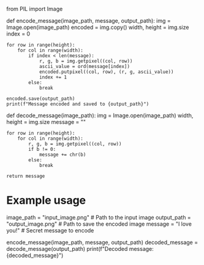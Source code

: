 from PIL import Image

def encode_message(image_path, message, output_path):
    img = Image.open(image_path)
    encoded = img.copy()
    width, height = img.size
    index = 0

    for row in range(height):
        for col in range(width):
            if index < len(message):
                r, g, b = img.getpixel((col, row))
                ascii_value = ord(message[index])
                encoded.putpixel((col, row), (r, g, ascii_value))
                index += 1
            else:
                break

    encoded.save(output_path)
    print(f"Message encoded and saved to {output_path}")

def decode_message(image_path):
    img = Image.open(image_path)
    width, height = img.size
    message = ""

    for row in range(height):
        for col in range(width):
            r, g, b = img.getpixel((col, row))
            if b != 0:
                message += chr(b)
            else:
                break

    return message

# Example usage
image_path = "input_image.png"  # Path to the input image
output_path = "output_image.png"  # Path to save the encoded image
message = "I love you!"  # Secret message to encode

encode_message(image_path, message, output_path)
decoded_message = decode_message(output_path)
print(f"Decoded message: {decoded_message}")
